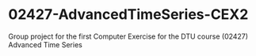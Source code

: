 # 02427-AdvancedTimeSeries-CEX2

Group project for the first Computer Exercise for the DTU course (02427) Advanced Time Series
